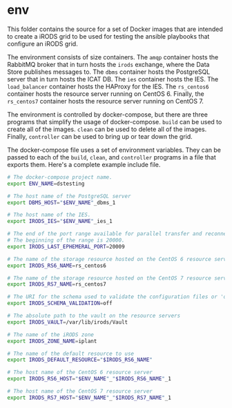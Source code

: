 # env

This folder contains the source for a set of Docker images that are intended to
create a iRODS grid to be used for testing the ansible playbooks that configure
an iRODS grid.

The environment consists of size containers. The `amqp` container hosts the
RabbitMQ broker that in turn hosts the `irods` exchange, where the Data Store
publishes messages to. The `dbms` container hosts the PostgreSQL server that in
turn hosts the ICAT DB. The `ies` container hosts the IES.  The `load_balancer`
container hosts the HAProxy for the IES. The `rs_centos6` container hosts the
resource server running on CentOS 6. Finally, the `rs_centos7` container hosts
the resource server running on CentOS 7.

The environment is controlled by docker-compose, but there are three programs
that simplify the usage of docker-compose. `build` can be used to create all of
the images. `clean` can be used to delete all of the images. Finally,
`controller` can be used to bring up or tear down the grid.

The docker-compose file uses a set of environment variables. They can be passed
to each of the `build`, `clean`, and `controller` programs in a file that
exports them.  Here's a complete example include file.

```bash
# The docker-compose project name.
export ENV_NAME=dstesting

# The host name of the PostgreSQL server
export DBMS_HOST="$ENV_NAME"_dbms_1

# The host name of the IES.
export IRODS_IES="$ENV_NAME"_ies_1

# The end of the port range available for parallel transfer and reconnections.
# The beginning of the range is 20000.
export IRODS_LAST_EPHEMERAL_PORT=20009

# The name of the storage resource hosted on the CentOS 6 resource server
export IRODS_RS6_NAME=rs_centos6

# The name of the storage resource hosted on the CentOS 7 resource server
export IRODS_RS7_NAME=rs_centos7

# The URI for the schema used to validate the configuration files or 'off'
export IRODS_SCHEMA_VALIDATION=off

# The absolute path to the vault on the resource servers
export IRODS_VAULT=/var/lib/irods/Vault

# The name of the iRODS zone
export IRODS_ZONE_NAME=iplant

# The name of the default resource to use
export IRODS_DEFAULT_RESOURCE="$IRODS_RS6_NAME"

# The host name of the CentOS 6 resource server
export IRODS_RS6_HOST="$ENV_NAME"_"$IRODS_RS6_NAME"_1

# The host name of the CentOS 7 resource server
export IRODS_RS7_HOST="$ENV_NAME"_"$IRODS_RS7_NAME"_1
```

